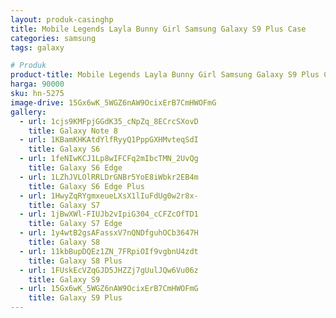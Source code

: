 ```yaml
---
layout: produk-casinghp
title: Mobile Legends Layla Bunny Girl Samsung Galaxy S9 Plus Case
categories: samsung
tags: galaxy

# Produk
product-title: Mobile Legends Layla Bunny Girl Samsung Galaxy S9 Plus Case
harga: 90000
sku: hn-5275
image-drive: 15Gx6wK_5WGZ6nAW9OcixErB7CmHWOFmG
gallery:
  - url: 1cjs9KMFpjGGdK35_cNpZq_8ECrcSXovD
    title: Galaxy Note 8
  - url: 1KBamKHKAtdYlfRyyQ1PppGXHMvteqSdI
    title: Galaxy S6
  - url: 1feNIwKCJ1Lp8wIFCFq2mIbcTMN_2UvQg
    title: Galaxy S6 Edge
  - url: 1LZhJVLOlRRLDrGNBr5YoE8iWbkr2EB4m
    title: Galaxy S6 Edge Plus
  - url: 1HwyZqRYgmxeueLXsX1lIuFdUg0w2r8x-
    title: Galaxy S7
  - url: 1jBwXWl-FIUJb2vIpiG304_cCFZcOfTD1
    title: Galaxy S7 Edge
  - url: 1y4wtB2gsAFassxV7nQNDfguhOCb3647H
    title: Galaxy S8
  - url: 11kbBupDQEz1ZN_7FRpiOIf9vgbnU4zdt
    title: Galaxy S8 Plus
  - url: 1FUskEcVZqGJD5JHZZj7gUulJQw6Vu06z
    title: Galaxy S9
  - url: 15Gx6wK_5WGZ6nAW9OcixErB7CmHWOFmG
    title: Galaxy S9 Plus
---
```

